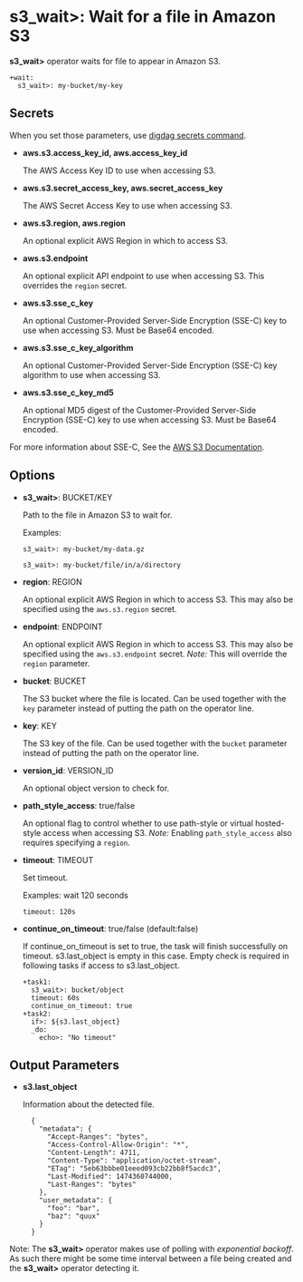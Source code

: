 # s3_wait>: Wait for a file in Amazon S3

**s3_wait>** operator waits for file to appear in Amazon S3.

    +wait:
      s3_wait>: my-bucket/my-key

## Secrets

When you set those parameters, use [digdag secrets command](https://docs.digdag.io/command_reference.html#secrets).

* **aws.s3.access_key_id, aws.access_key_id**

  The AWS Access Key ID to use when accessing S3.

* **aws.s3.secret_access_key, aws.secret_access_key**

  The AWS Secret Access Key to use when accessing S3.

* **aws.s3.region, aws.region**

  An optional explicit AWS Region in which to access S3.

* **aws.s3.endpoint**

  An optional explicit API endpoint to use when accessing S3. This overrides the `region` secret.

* **aws.s3.sse_c_key**

  An optional Customer-Provided Server-Side Encryption (SSE-C) key to use when accessing S3. Must be Base64 encoded.

* **aws.s3.sse_c_key_algorithm**

  An optional Customer-Provided Server-Side Encryption (SSE-C) key algorithm to use when accessing S3.

* **aws.s3.sse_c_key_md5**

  An optional MD5 digest of the Customer-Provided Server-Side Encryption (SSE-C) key to use when accessing S3. Must be Base64 encoded.

For more information about SSE-C, See the [AWS S3 Documentation](http://docs.aws.amazon.com/AmazonS3/latest/dev/ServerSideEncryptionCustomerKeys.html).

## Options

* **s3_wait>**: BUCKET/KEY

  Path to the file in Amazon S3 to wait for.

  Examples:

  ```
  s3_wait>: my-bucket/my-data.gz
  ```

  ```
  s3_wait>: my-bucket/file/in/a/directory
  ```

* **region**: REGION

  An optional explicit AWS Region in which to access S3. This may also be specified using the `aws.s3.region` secret.

* **endpoint**: ENDPOINT

  An optional explicit AWS Region in which to access S3. This may also be specified using the `aws.s3.endpoint` secret.
  *Note:* This will override the `region` parameter.

* **bucket**: BUCKET

  The S3 bucket where the file is located. Can be used together with the `key` parameter instead of putting the path on the operator line.

* **key**: KEY

  The S3 key of the file. Can be used together with the `bucket` parameter instead of putting the path on the operator line.

* **version_id**: VERSION_ID

  An optional object version to check for.

* **path_style_access**: true/false

  An optional flag to control whether to use path-style or virtual hosted-style access when accessing S3.
  *Note:* Enabling `path_style_access` also requires specifying a `region`.

* **timeout**: TIMEOUT

  Set timeout.

  Examples: wait 120 seconds

  ```
  timeout: 120s
  ```

* **continue_on_timeout**: true/false (default:false)

  If continue_on_timeout is set to true, the task will finish successfully on timeout.
  s3.last_object is empty in this case. Empty check is required in following tasks if access to s3.last_object.
  
  ```
  +task1:
    s3_wait>: bucket/object
    timeout: 60s
    continue_on_timeout: true
  +task2:
    if>: ${s3.last_object}
    _do:
      echo>: "No timeout"
  ```

## Output Parameters

* **s3.last_object**

  Information about the detected file.

        {
          "metadata": {
            "Accept-Ranges": "bytes",
            "Access-Control-Allow-Origin": "*",
            "Content-Length": 4711,
            "Content-Type": "application/octet-stream",
            "ETag": "5eb63bbbe01eeed093cb22bb8f5acdc3",
            "Last-Modified": 1474360744000,
            "Last-Ranges": "bytes"
          },
          "user_metadata": {
            "foo": "bar",
            "baz": "quux"
          }
        }

Note: The **s3_wait>** operator makes use of polling with *exponential backoff*. As such there might be some time interval between a file being created and the **s3_wait>** operator detecting it.

